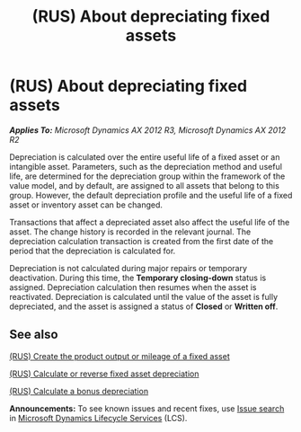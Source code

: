 ﻿---
title: (RUS) About depreciating fixed assets
TOCTitle: (RUS) About depreciating fixed assets
ms:assetid: 42811470-b9c6-42de-8ab8-c7b8a9c2f7ea
ms:mtpsurl: https://technet.microsoft.com/en-us/library/JJ923410(v=AX.60)
ms:contentKeyID: 52075369
ms.date: 04/18/2014
mtps_version: v=AX.60
---

# (RUS) About depreciating fixed assets 


_**Applies To:** Microsoft Dynamics AX 2012 R3, Microsoft Dynamics AX 2012 R2_

Depreciation is calculated over the entire useful life of a fixed asset or an intangible asset. Parameters, such as the depreciation method and useful life, are determined for the depreciation group within the framework of the value model, and by default, are assigned to all assets that belong to this group. However, the default depreciation profile and the useful life of a fixed asset or inventory asset can be changed.

Transactions that affect a depreciated asset also affect the useful life of the asset. The change history is recorded in the relevant journal. The depreciation calculation transaction is created from the first date of the period that the depreciation is calculated for.

Depreciation is not calculated during major repairs or temporary deactivation. During this time, the **Temporary closing-down** status is assigned. Depreciation calculation then resumes when the asset is reactivated. Depreciation is calculated until the value of the asset is fully depreciated, and the asset is assigned a status of **Closed** or **Written off**.

## See also

[(RUS) Create the product output or mileage of a fixed asset](rus-create-the-product-output-or-mileage-of-a-fixed-asset.md)

[(RUS) Calculate or reverse fixed asset depreciation](rus-calculate-or-reverse-fixed-asset-depreciation.md)

[(RUS) Calculate a bonus depreciation](rus-calculate-a-bonus-depreciation.md)

  
**Announcements:** To see known issues and recent fixes, use [Issue search](http://go.microsoft.com/fwlink/?linkid=389258) in [Microsoft Dynamics Lifecycle Services](http://go.microsoft.com/fwlink/?linkid=306505) (LCS).

